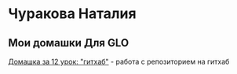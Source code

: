 # Чуракова Наталия
## Мои домашки Для GLO

[Домашка за 12 урок: "гитхаб"](https://churadey.github.io/lesson_10) - работа с репозиторием на гитхаб
